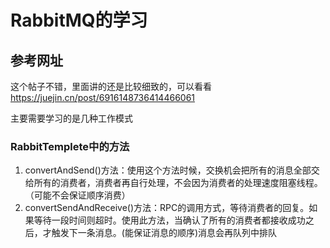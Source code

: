 # RabbitMQ的学习

## 参考网址

这个帖子不错，里面讲的还是比较细致的，可以看看
<https://juejin.cn/post/6916148736414466061>

主要需要学习的是几种工作模式

### RabbitTemplete中的方法

1. convertAndSend()方法：使用这个方法时候，交换机会把所有的消息全部交给所有的消费者，消费者再自行处理，不会因为消费者的处理速度阻塞线程。（可能不会保证顺序消费）
2. convertSendAndReceive()方法：RPC的调用方式，等待消费者的回复。如果等待一段时间则超时。使用此方法，当确认了所有的消费者都接收成功之后，才触发下一条消息。(能保证消息的顺序)消息会再队列中排队
